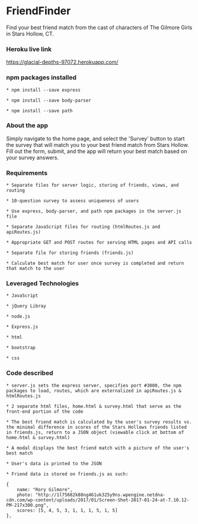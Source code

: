 # FriendFinder

Find your best friend match from the cast of characters of The Gilmore Girls in Stars Hollow, CT.

### Heroku live link

https://glacial-depths-97072.herokuapp.com/

### npm packages installed

    * npm install --save express

    * npm install --save body-parser

    * npm install --save path

### About the app

Simply navigate to the home page, and select the 'Survey' button to start the survey that will match you to your best friend match from Stars Hollow. Fill out the form, submit, and the app will return your best match based on your survey answers.

### Requirements

    * Separate files for server logic, storing of friends, views, and routing

    * 10-question survey to assess uniqueness of users

    * Use express, body-parser, and path npm packages in the server.js file

    * Separate JavaScript files for routing (htmlRoutes.js and apiRoutes.js)

    * Appropriate GET and POST routes for serving HTML pages and API calls

    * Separate file for storing friends (friends.js)

    * Calculate best match for user once survey is completed and return that match to the user

### Leveraged Technologies

    * JavaScript

    * jQuery Libray

    * node.js

    * Express.js

    * html

    * bootstrap

    * css

### Code described

    * server.js sets the express server, specifies port #3000, the npm packages to load, routes, which are externalized in apiRoutes.js & htmlRoutes.js

    * 2 separate html files, home.html & survey.html that serve as the front-end portion of the code

    * The best friend match is calculated by the user's survey results vs. the minimal difference in scores of the Stars Hollows friends listed in friends.js, return to a JSON object (viewable click at bottom of home.html & survey.html)

    * A modal displays the best friend match with a picture of the user's best match

    * User's data is printed to the JSON

    * Friend data is stored on friends.js as such:

    {
		name: "Rory Gilmore",
		photo: "http://1l75682k88ng461uk325y9ns.wpengine.netdna-cdn.com/wp-content/uploads/2017/01/Screen-Shot-2017-01-24-at-7.10.12-PM-217x300.png",
		scores: [5, 4, 5, 3, 1, 1, 1, 5, 1, 5]
	},